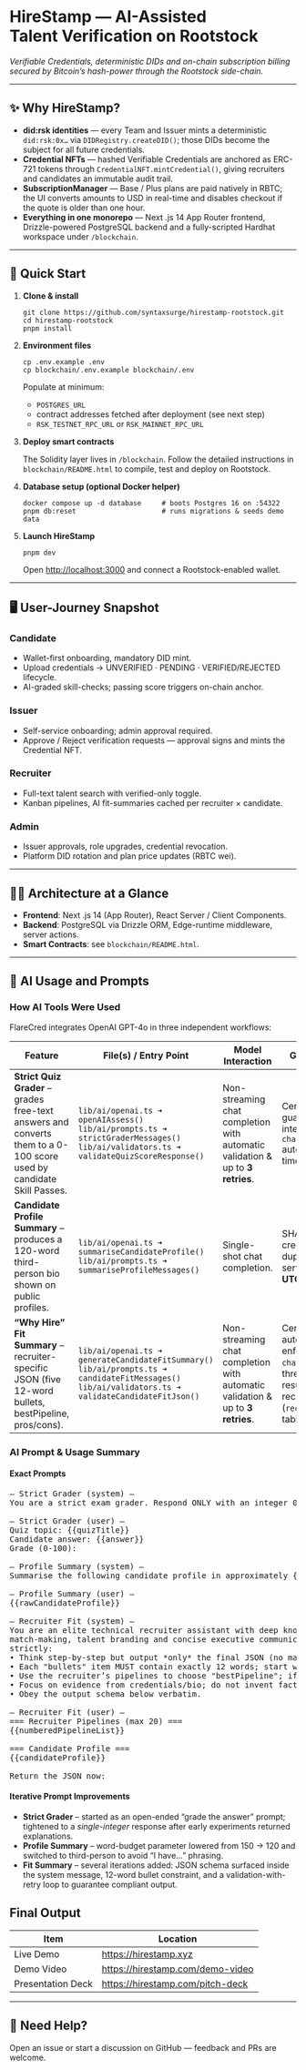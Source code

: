 # HireStamp — AI-Assisted Talent Verification on Rootstock

_Verifiable Credentials, deterministic DIDs and on-chain subscription billing secured by Bitcoin’s hash-power through the Rootstock side-chain._

---

## ✨ Why HireStamp?

- **did:rsk identities** — every Team and Issuer mints a deterministic `did:rsk:0x…` via `DIDRegistry.createDID()`; those DIDs become the subject for all future credentials.
- **Credential NFTs** — hashed Verifiable Credentials are anchored as ERC-721 tokens through `CredentialNFT.mintCredential()`, giving recruiters and candidates an immutable audit trail.
- **SubscriptionManager** — Base / Plus plans are paid natively in RBTC; the UI converts amounts to USD in real-time and disables checkout if the quote is older than one hour.
- **Everything in one monorepo** — Next .js 14 App Router frontend, Drizzle-powered PostgreSQL backend and a fully-scripted Hardhat workspace under `/blockchain`.

---

## 🚀 Quick Start

1.  **Clone & install**

    ```
    git clone https://github.com/syntaxsurge/hirestamp-rootstock.git
    cd hirestamp-rootstock
    pnpm install
    ```

2.  **Environment files**

    ```
    cp .env.example .env
    cp blockchain/.env.example blockchain/.env
    ```

    Populate at minimum:

    - `POSTGRES_URL`
    - contract addresses fetched after deployment (see next step)
    - `RSK_TESTNET_RPC_URL` or `RSK_MAINNET_RPC_URL`

3.  **Deploy smart contracts**

    The Solidity layer lives in `/blockchain`. Follow the detailed instructions in `blockchain/README.html` to compile, test and deploy on Rootstock.

4.  **Database setup (optional Docker helper)**

    ```
    docker compose up -d database     # boots Postgres 16 on :54322
    pnpm db:reset                     # runs migrations & seeds demo data
    ```

5.  **Launch HireStamp**

    ```
    pnpm dev
    ```

    Open [http://localhost:3000](http://localhost:3000) and connect a Rootstock-enabled wallet.

---

## 🖥 User-Journey Snapshot

### Candidate

- Wallet-first onboarding, mandatory DID mint.
- Upload credentials → UNVERIFIED · PENDING · VERIFIED/REJECTED lifecycle.
- AI-graded skill-checks; passing score triggers on-chain anchor.

### Issuer

- Self-service onboarding; admin approval required.
- Approve / Reject verification requests — approval signs and mints the Credential NFT.

### Recruiter

- Full-text talent search with verified-only toggle.
- Kanban pipelines, AI fit-summaries cached per recruiter × candidate.

### Admin

- Issuer approvals, role upgrades, credential revocation.
- Platform DID rotation and plan price updates (RBTC wei).

---

## 🧑‍💻 Architecture at a Glance

- **Frontend**: Next .js 14 (App Router), React Server / Client Components.
- **Backend**: PostgreSQL via Drizzle ORM, Edge-runtime middleware, server actions.
- **Smart Contracts**: see `blockchain/README.html`.

---

## 🧠 AI Usage and Prompts

### How AI Tools Were Used

FlareCred integrates OpenAI GPT-4o in three independent workflows:

| Feature                                                                                                              | File(s) / Entry Point                                                                                                                                       | Model Interaction                                                              | Guard-rails & Caching                                                                                                                                                                          |
| -------------------------------------------------------------------------------------------------------------------- | ----------------------------------------------------------------------------------------------------------------------------------------------------------- | ------------------------------------------------------------------------------ | ---------------------------------------------------------------------------------------------------------------------------------------------------------------------------------------------- |
| **Strict Quiz Grader** – grades free-text answers and converts them to a 0-100 score used by candidate Skill Passes. | `lib/ai/openai.ts ➜ openAIAssess()`<br/>`lib/ai/prompts.ts ➜ strictGraderMessages()`<br/>`lib/ai/validators.ts ➜ validateQuizScoreResponse()`               | Non-streaming chat completion with automatic validation & up to **3 retries**. | Centralised validator guarantees a 0-100 integer and `chatCompletion()` automatically retries three times before throwing.                                                                     |
| **Candidate Profile Summary** – produces a 120-word third-person bio shown on public profiles.                       | `lib/ai/openai.ts ➜ summariseCandidateProfile()`<br/>`lib/ai/prompts.ts ➜ summariseProfileMessages()`                                                       | Single-shot chat completion.                                                   | SHA-256 hash of bio + credential list prevents duplicate generations; server limits to **2 runs per UTC day**.                                                                                 |
| **“Why Hire” Fit Summary** – recruiter-specific JSON (five 12-word bullets, bestPipeline, pros/cons).                | `lib/ai/openai.ts ➜ generateCandidateFitSummary()`<br/>`lib/ai/prompts.ts ➜ candidateFitMessages()`<br/>`lib/ai/validators.ts ➜ validateCandidateFitJson()` | Non-streaming chat completion with automatic validation & up to **3 retries**. | Centralised validator auto-parses JSON, enforces schema, and `chatCompletion()` retries three times before error; results cached per recruiter × candidate (`recruiter_candidate_fits` table). |

### AI Prompt & Usage Summary

#### Exact Prompts

<pre>
— Strict Grader (system) —
You are a strict exam grader. Respond ONLY with an integer 0-100.

— Strict Grader (user) —
Quiz topic: {{quizTitle}}
Candidate answer: {{answer}}
Grade (0-100):

— Profile Summary (system) —
Summarise the following candidate profile in approximately {{words}} words. Write in third-person professional tone without using personal pronouns.

— Profile Summary (user) —
{{rawCandidateProfile}}

— Recruiter Fit (system) —
You are an elite technical recruiter assistant with deep knowledge of skill
match-making, talent branding and concise executive communication.  Follow ALL rules
strictly:
• Think step-by-step but output *only* the final JSON (no markdown, no commentary).
• Each "bullets" item MUST contain exactly 12 words; start with an action verb.
• Use the recruiter’s pipelines to choose "bestPipeline"; if none fit, return "NONE".
• Focus on evidence from credentials/bio; do not invent facts.
• Obey the output schema below verbatim.

— Recruiter Fit (user) —
=== Recruiter Pipelines (max 20) ===
{{numberedPipelineList}}

=== Candidate Profile ===
{{candidateProfile}}

Return the JSON now:
</pre>

#### Iterative Prompt Improvements

- **Strict Grader** – started as an open-ended “grade the answer” prompt; tightened to a _single-integer_ response after early experiments returned explanations.
- **Profile Summary** – word-budget parameter lowered from 150 → 120 and switched to third-person to avoid “I have…” phrasing.
- **Fit Summary** – several iterations added: JSON schema surfaced inside the system message, 12-word bullet constraint, and a validation-with-retry loop to guarantee compliant output.

## Final Output

| Item              | Location                         |
| ----------------- | -------------------------------- |
| Live Demo         | https://hirestamp.xyz            |
| Demo Video        | https://hirestamp.com/demo-video |
| Presentation Deck | https://hirestamp.com/pitch-deck |

---

## 🙋 Need Help?

Open an issue or start a discussion on GitHub — feedback and PRs are welcome.

